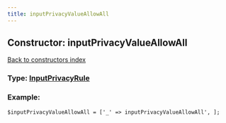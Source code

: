 ```yaml
---
title: inputPrivacyValueAllowAll
---
```

## Constructor: inputPrivacyValueAllowAll  
[Back to constructors index](index.md)






### Type: [InputPrivacyRule](../types/InputPrivacyRule.md)


### Example:

```
$inputPrivacyValueAllowAll = ['_' => inputPrivacyValueAllowAll', ];
```